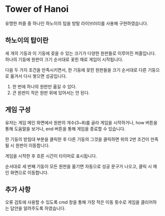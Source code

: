 # Tower of Hanoi

유명한 퍼즐 중 하나인 하노이의 탑을 
방탈 라이브러리를 사용해 구현하였습니다.

## 하노이의 탑이란

세 개의 기둥과 이 기둥에 꽂을 수 있는 크기가 다양한 원판들로 이루어진 퍼즐입니다. 
하나의 기둥에 원판이 크기 순서대로 꽃힌 채로 게임이 시작됩니다. 

다음 두 가지 조건을 만족시키면서, 한 기둥에 꽂힌 원판들을 크기 순서대로
다른 기둥으로 옮겨서 다시 쌓으면 성공입니다.

1. 한 번에 하나의 원판만 옮길 수 있다.
2. 큰 원판이 작은 원판 위에 있어서는 안 된다.

## 게임 구성

유저는 게임 메인 화면에서 원판의 개수(3~8)를 골라 게임을 시작하거나,
how 버튼을 통해 도움말을 보거나, end 버튼을 통해 게임을 종료할 수 있습니다.

한 기둥의 받침대 부분을 클릭한 후 다른 기둥의 그것을 클릭하면
위의 2번 조건이 만족될 시 원판이 이동합니다. 

게임을 시작한 후 흐른 시간이 타이머로 표시됩니다.

순서대로 세 번째 기둥이 모든 원판을 옮기면 자동으로 
성공 문구가 나오고, 클릭 시 메인 화면으로 이동합니다.

## 추가 사항

오류 검토에 사용할 수 있도록
cmd 창을 통해 가장 적은 이동 횟수로 
게임을 클리어하는 답안을 알려주도록 하였습니다.
